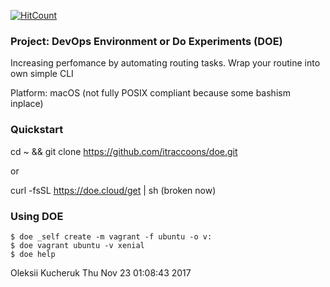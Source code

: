 [![HitCount](http://hits.dwyl.io/itraccoons/doe.svg)](http://hits.dwyl.io/itraccoons/doe)

### Project: DevOps Environment or Do Experiments (DOE)

Increasing perfomance by automating routing tasks.
Wrap your routine into own simple CLI

Platform: macOS
(not fully POSIX compliant because some bashism inplace)

### Quickstart

cd ~ && git clone https://github.com/itraccoons/doe.git

or

curl -fsSL https://doe.cloud/get | sh (broken now)


### Using DOE
    $ doe _self create -m vagrant -f ubuntu -o v:
    $ doe vagrant ubuntu -v xenial
    $ doe help


Oleksii Kucheruk
Thu Nov 23 01:08:43 2017